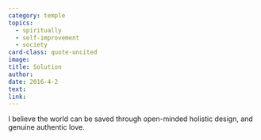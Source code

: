 ```yaml
---
category: temple
topics:
  - spiritually
  - self-improvement
  - society
card-class: quote-uncited
image:
title: Solution
author:
date: 2016-4-2
text:  
link:
---
```

I believe the world can be saved through open-minded holistic design, and genuine authentic love.
